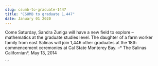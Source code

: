 ```yaml
---
slug: csumb-to-graduate-1447
title: "CSUMB to graduate 1,447"
date: January 01 2020
---
```


 
<p>
  Come Saturday, Sandra Zuniga will have a new field to explore – mathematics at
  the graduate studies level. The daughter of a farm worker family from east
  Salinas will join 1,446 other graduates at the 18th commencement ceremonies at
  Cal State Monterey Bay. –* The Salinas Californian*, May 13, 2014
</p>
```
